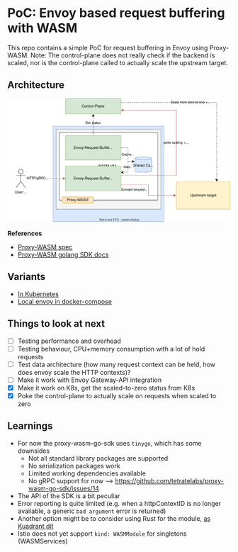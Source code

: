 # PoC: Envoy based request buffering with WASM

This repo contains a simple PoC for request buffering in Envoy using Proxy-WASM.
Note: The control-plane does not really check if the backend is scaled, nor is the control-plane called to actually scale the upstream target. 

## Architecture

![overview](./docs/overview.drawio.svg)

**References**

* [Proxy-WASM spec](https://github.com/proxy-wasm/spec/blob/master/docs/WebAssembly-in-Envoy.md)
* [Proxy-WASM golang SDK docs](https://github.com/tetratelabs/proxy-wasm-go-sdk/blob/main/doc/OVERVIEW.md)

## Variants

* [In Kubernetes](./KUBERNETES.md)
* [Local envoy in docker-compose](./ENVOY.md)

## Things to look at next
 
- [ ] Testing performance and overhead
- [ ] Testing behaviour, CPU+memory consumption with a lot of hold requests
- [ ] Test data architecture (how many request context can be held, how does envoy scale the HTTP contexts)?
- [ ] Make it work with Envoy Gateway-API integration
- [x] Make it work on K8s, get the scaled-to-zero status from K8s
- [x] Poke the control-plane to actually scale on requests when scaled to zero

## Learnings

* For now the proxy-wasm-go-sdk uses `tinygo`, which has some downsides
  * Not all standard library packages are supported
  * No serialization packages work
  * Limited working dependencies available
  * No gRPC support for now --> https://github.com/tetratelabs/proxy-wasm-go-sdk/issues/14
* The API of the SDK is a bit peculiar
* Error reporting is quite limited (e.g. when a httpContextID is no longer available, a generic `bad argument` error is returned)
* Another option might be to consider using Rust for the module, [as Kuadrant dit](https://github.com/Kuadrant/wasm-shim) 
* Istio does not yet support `kind: WASMModule` for singletons (WASMServices)
